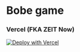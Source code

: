 # Bobe game

### Vercel (FKA ZEIT Now)
[![Deploy with Vercel](https://vercel.com/button)](https://vercel.com/new/git/external?repository-url=https%3A%2F%2Fgithub.com%2Fbzuker%2Fbobe-game)

